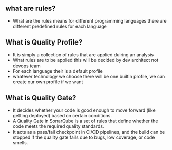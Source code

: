 ## what are rules?
* What are the rules means for different programming languages there are different predefined rules for each language

## What is Quality Profile?
* It is simply a collection of rules that are applied duiring an analysis 
* What rules are to be applied this will be decided by dev architect not devops team
* For each language their is a default profile 
* whatever technology we choose there will be one builtin profile, we can create our own profile if we want

## What is Quality Gate?
* It decides whether your code is good enough to move forward (like getting deployed) based on certain conditions.
* A Quality Gate in SonarQube is a set of rules that define whether the code meets the required quality standards.
* It acts as a pass/fail checkpoint in CI/CD pipelines, and the build can be stopped if the quality gate fails due to bugs, low coverage, or code smells.